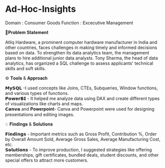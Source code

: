 # Ad-Hoc-Insights




Domain : Consumer Goods
Function : Excecutive Management


🔎𝐏𝐫𝐨𝐛𝐥𝐞𝐦 𝐒𝐭𝐚𝐭𝐞𝐦𝐞𝐧𝐭

Atliq Hardware, a prominent computer hardware manufacturer in India and other countries, faces challenges in making timely and informed decisions based on data. To strengthen its data analytics team, the management plans to hire additional junior data analysts. Tony Sharma, the head of data analytics, has organized a SQL challenge to assess applicants' technical skills and soft skills.

⚙ 𝐓𝐨𝐨𝐥𝐬 & 𝐀𝐩𝐩𝐫𝐨𝐚𝐜𝐡

𝗠𝘆𝗦𝗤𝗟 -I used concepts like Joins, CTEs, Subqueries, Window functions, and various types of functions. <br>
𝗣𝗼𝘄𝗲𝗿𝗕𝗜 - It helped me analyze data using DAX and create different types of visualizations like charts and maps. <br>
𝗖𝗮𝗻𝘃𝗮 and 𝐏𝐨𝐰𝐞𝐫𝐩𝐨𝐢𝐧𝐭- Canva and Powerpoint were used for designing presentations and editing images. <br>

💡 𝐅𝐢𝐧𝐝𝐢𝐧𝐠𝐬 & 𝐒𝐨𝐥𝐮𝐭𝐢𝐨𝐧𝐬

𝗙𝗶𝗻𝗱𝗶𝗻𝗴𝘀 - Important metrics such as Gross Profit, Contribution %, Order by Overall Amount Sold, Average Gross Sales, Average Manufacturing Cost, etc. <br>
𝗦𝗼𝗹𝘂𝘁𝗶𝗼𝗻𝘀 - To improve production, I suggested strategies like offering memberships, gift certificates, bundled deals, student discounts, and other special offers to attract more customers.
